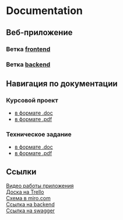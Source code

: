 # Documentation

<h2>Веб-приложение</h2>
  <h3>Ветка <a href="https://github.com/MarketVSU/Frontend">frontend</a></h3>
  <h3>Ветка <a href="https://github.com/MarketVSU/Backend">backend</a></h3>

<h2>Навигация по документации</h2>
  <h3>Курсовой проект</h3>
  <ul>
    <li><a href="https://github.com/MarketVSU/Documentation/blob/master/Курсовой%20проект.docx">в формате .doc</a></li>
    <li><a href="https://github.com/MarketVSU/Documentation/blob/master/Курсовой%20проект.pdf">в формате .pdf</a></li>
  </ul>
  <h3>Техническое задание</h3>
  <ul>
    <li><a href="https://github.com/MarketVSU/Documentation/blob/master/Tekhnicheskoe_zadanie.docx">в формате .doc</a></li>
    <li><a href="https://github.com/MarketVSU/Documentation/blob/master/Tekhnicheskoe_zadanie.pdf">в формате .pdf</a></li>
  </ul>
<h2>Ссылки</h2>
  <a href="https://drive.google.com/drive/folders/1grIZKJconX_-G6X9oxvM-M8z65yoX4Mv?usp=sharing">Видео работы приложения</a><br>
  <a href="https://trello.com/b/OvZapIpQ/clothing-store">Доска на Trello</a><br>
  <a href="https://miro.com/app/board/o9J_kuka3ho=/">Схема в miro.com</a><br>
  <a href="http://31.31.196.61/">Ссылка на backend</a><br>
  <a href="http://31.31.196.61/swagger/">Ссылка на swagger</a><br>

